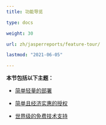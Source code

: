 ```yaml
---
title: 功能导览

type: docs

weight: 30

url: zh/jasperreports/feature-tour/

lastmod: "2021-06-05"

---
```


**本节包括以下主题：**

- [简单轻量的部署](/pdf/jasperreports/easy-and-lightweight-deployment/)

- [简单且经济实惠的授权](/pdf/jasperreports/simple-and-affordable-licensing/)

- [世界级的免费技术支持](/pdf/jasperreports/world-class-free-technical-support/)